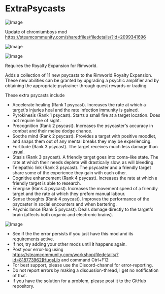 # ExtraPsycasts

![Image](https://i.imgur.com/WAEzk68.png)

Update of chromiumboys mod
https://steamcommunity.com/sharedfiles/filedetails/?id=2099341696

![Image](https://i.imgur.com/7Gzt3Rg.png)

	
![Image](https://i.imgur.com/NOW7jU1.png)

Requires the Royalty Expansion for Rimworld.

Adds a collection of 11 new psycasts to the Rimworld Royalty Expansion. These new abilities can be granted by upgrading a psychic amplifier and by obtaining the appropriate psytrainer through quest rewards or trading

These extra psycasts include

- Accelerate healing (Rank 1 psycast). Increases the rate at which a target&apos;s injuries heal and the rate infection immunity is gained.
- Pyrokinesis (Rank 1 psycast). Starts a small fire at a target location. Does not require line of sight.
- Precognition (Rank 2 psycast). Increases the psycaster&apos;s accuracy in combat and their melee dodge chance.
- Soothe mind (Rank 2 psycast). Provides a target with positive moodlet, and snaps them out of any mental breaks they may be experiencing.
- Fortitude (Rank 3 psycast). The target receives much less damage than usual.
- Stasis (Rank 3 psycast). A friendly target goes into coma-like state. The rate at which their needs deplete will drastically slow, as will bleeding.
- Telepathic link (Rank 3 psycast). The psycaster and a friendly target share some of the experience they gain with each other.
- Cognitive enhancement (Rank 4 psycast). Increases the rate at which a friendly target is able to research.
- Energise (Rank 4 psycast). Increases the movement speed of a friendly target and the rate at which they prefom manual labour.
- Sense thoughts (Rank 4 psycast). Improves the performance of the psycaster in social encounters and when bartering.
- Psychic lance (Rank 5 psycast). Deals damage directly to the target&apos;s brain (affects both organic and electronic brains).

![Image](https://i.imgur.com/Rs6T6cr.png)



-  See if the the error persists if you just have this mod and its requirements active.
-  If not, try adding your other mods until it happens again.
-  Post your error-log using https://steamcommunity.com/workshop/filedetails/?id=818773962]HugsLib and command Ctrl+F12
-  For best support, please use the Discord-channel for error-reporting.
-  Do not report errors by making a discussion-thread, I get no notification of that.
-  If you have the solution for a problem, please post it to the GitHub repository.



